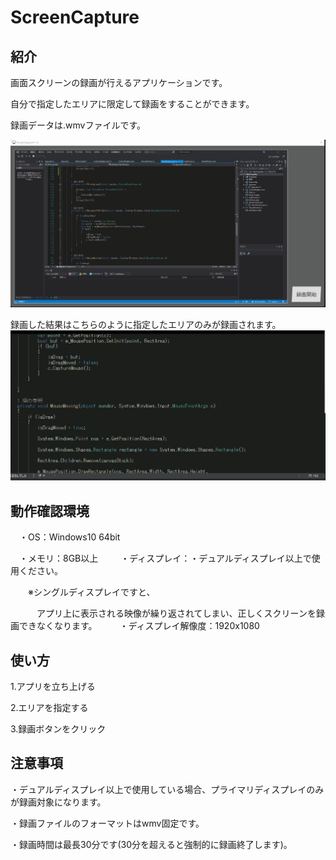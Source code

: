 # ScreenCapture
## 紹介
画面スクリーンの録画が行えるアプリケーションです。

自分で指定したエリアに限定して録画をすることができます。

録画データは.wmvファイルです。

![gif](https://github.com/Elsammit/ScreenCapture/blob/master/Sample/AppImage.gif)

録画した結果はこちらのように指定したエリアのみが録画されます。
![gif](https://github.com/Elsammit/ScreenCapture/blob/master/Sample/Record.gif)

## 動作確認環境

　・OS：Windows10 64bit

　・メモリ：8GB以上
　
　・ディスプレイ：・デュアルディスプレイ以上で使用ください。
 
　　※シングルディスプレイですと、

　　　アプリ上に表示される映像が繰り返されてしまい、正しくスクリーンを録画できなくなります。
　
　・ディスプレイ解像度：1920x1080

## 使い方

1.アプリを立ち上げる

2.エリアを指定する

3.録画ボタンをクリック


## 注意事項
・デュアルディスプレイ以上で使用している場合、プライマリディスプレイのみが録画対象になります。

・録画ファイルのフォーマットはwmv固定です。

・録画時間は最長30分です(30分を超えると強制的に録画終了します)。
